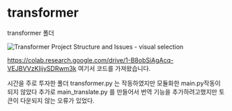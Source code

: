 # transformer

transformer 폴더

![Transformer Project Structure and Issues - visual selection](https://github.com/user-attachments/assets/7b0a266c-1885-44c9-9e08-63a51d7a86d4)

https://colab.research.google.com/drive/1-B8obSiAgAcq-VEJBVVzKIijySDRwm3k 여기서 코드를 가져왔습니다.

 시간을 주로 투자한 폴더 transformer.py 는 작동하였지만 모듈화한 main.py작동이 되지 않았다 추가로 main_translate.py 를 만들어서 번역 기능을 추가하려고했지만 토큰이 다운되지 않는 오류가 있었다.



